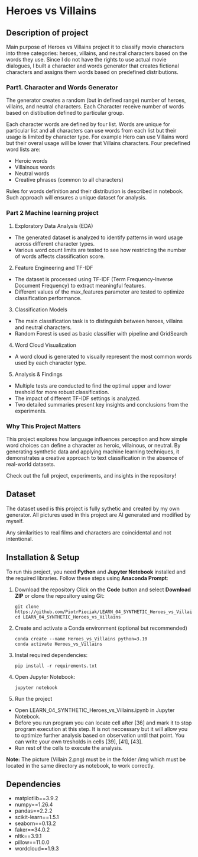 # Heroes vs Villains
## Description of project

Main purpose of Heroes vs Villains project it to classify movie characters into three categories: heroes, villains, and neutral characters based on the words they use. Since I do not have the rights to use actual movie dialogues, I built a character and words generator that creates fictional characters and assigns them words based on predefined distributions.

### Part1. Character and Words Generator

The generator creates a random (but in defined range) number of heroes, villains, and neutral characters. Each Character  receive number of words based on distibution defined to particular group. 

Each character words are defined by four list. Words are unique for particular list and all characters can use words from each list but their usage is limited by character type. For example Hero can use Villains word but their overal usage will be lower that Villains characters. Four predefined word lists are:

* Heroic words
* Villainous words
* Neutral words
* Creative phrases (common to all characters)

Rules for words definition and their distribution is described in notebook. Such approach will ensures a unique dataset for analysis.

### Part 2 Machine learning project

1. Exploratory Data Analysis (EDA)
* The generated dataset is analyzed to identify patterns in word usage across different character types.
* Various word count limits are tested to see how restricting the number of words affects classification score.

2. Feature Engineering and TF-IDF
* The dataset is processed using TF-IDF (Term Frequency-Inverse Document Frequency) to extract meaningful features. 
* Different values of the max_features parameter are tested to optimize classification performance.

3. Classification Models
* The main classification task is to distinguish between heroes, villains and neutral characters. 
* Random Forest is used as basic classifier with pipeline and GridSearch

4. Word Cloud Visualization
* A word cloud is generated to visually represent the most common words used by each character type.

5. Analysis & Findings
* Multiple tests are conducted to find the optimal upper and lower treshold for more robust classification.
* The impact of different TF-IDF settings is analyzed.
* Two detailed summaries present key insights and conclusions from the experiments.

### Why This Project Matters

This project explores how language influences perception and how simple word choices can define a character as heroic, villainous, or neutral. By generating synthetic data and applying machine learning techniques, it demonstrates a creative approach to text classification in the absence of real-world datasets.

Check out the full project, experiments, and insights in the repository!

## Dataset 
The dataset used is this project is fully sythetic and created by my own generator. All pictures used in this project are AI generated and modified by myself. 

Any similarities to real films and characters are coincidental and not intentional.

## Installation & Setup
To run this project, you need **Python** and **Jupyter Notebook** installed and the required libraries. Follow these steps using **Anaconda Prompt**:

1. Download the repository
Click on the **Code** button and select **Download ZIP** or clone the repository using Git:	
 	```
	git clone https://github.com/PiotrPieciak/LEARN_04_SYNTHETIC_Heroes_vs_Villains.git
	cd LEARN_04_SYNTHETIC_Heroes_vs_Villains
 	```
  
3. Create and activate a Conda environment (optional but recommended)
	```
	conda create --name Heroes_vs_Villains python=3.10
	conda activate Heroes_vs_Villains
	```
 
4. Instal required dependencies:
	```
	pip install -r requirements.txt
 	```
 
5. Open Jupyter Notebook:
	```
 	jupyter notebook
  	```
 
6. Run the project
* Open LEARN_04_SYNTHETIC_Heroes_vs_Villains.ipynb in Jupyter Notebook.
* Before you run program you can locate cell after [36] and mark it to stop program execution at this step. It is not neccessary but it will allow you to optimize further analysis based on observation until that point. You can write your own tresholds in cells [39], [41], [43]. 
* Run rest of the cells to execute the analysis.

**Note:**  The picture (Villain 2.png) must be in the folder /img which must be located in the same directory as notebook, to work correctly.

## Dependencies
* matplotlib==3.9.2
* numpy==1.26.4
* pandas==2.2.2
* scikit-learn==1.5.1
* seaborn==0.13.2
* faker==34.0.2
* nltk==3.9.1
* pillow==11.0.0
* wordcloud==1.9.3
